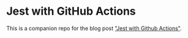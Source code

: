 # Jest with GitHub Actions

This is a companion repo for the blog post ["Jest with Github Actions"](https://blog.dennisokeeffe.com/blog/2021-10-27-jest-with-github-actions).
